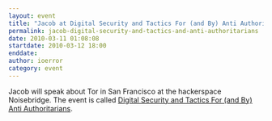 ```yaml
---
layout: event
title: "Jacob at Digital Security and Tactics For (and By) Anti Authoritarians"
permalink: jacob-digital-security-and-tactics-and-anti-authoritarians
date: 2010-03-11 01:08:08
startdate: 2010-03-12 18:00
enddate: 
author: ioerror
category: event
---
```


Jacob will speak about Tor in San Francisco at the hackerspace Noisebridge. The event is called [Digital Security and Tactics For (and By) Anti Authoritarians](https://www.noisebridge.net/wiki/Digital_Security_and_Tactics_For_(and_By)_Anti_Authoritarians).
